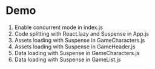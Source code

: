 # Demo

1. Enable concurrent mode in index.js
2. Code splitting with React.lazy and Suspense in App.js
3. Assets loading with Suspense in GameCharacters.js
4. Assets loading with Suspense in GameHeader.js
5. Data loading with Suspense in GameCharacters.js
6. Data loading with Suspense in GameList.js

